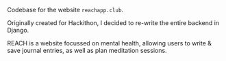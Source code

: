 Codebase for the website `reachapp.club`. 

Originally created for Hackithon, I decided to re-write the entire backend in Django.

REACH is a website focussed on mental health, allowing users to write & save journal entries, as well as plan meditation sessions.

